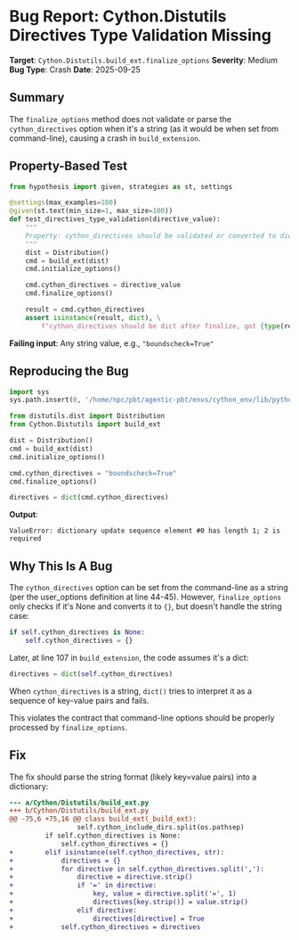 # Bug Report: Cython.Distutils Directives Type Validation Missing

**Target**: `Cython.Distutils.build_ext.finalize_options`
**Severity**: Medium
**Bug Type**: Crash
**Date**: 2025-09-25

## Summary

The `finalize_options` method does not validate or parse the `cython_directives` option when it's a string (as it would be when set from command-line), causing a crash in `build_extension`.

## Property-Based Test

```python
from hypothesis import given, strategies as st, settings

@settings(max_examples=100)
@given(st.text(min_size=1, max_size=100))
def test_directives_type_validation(directive_value):
    """
    Property: cython_directives should be validated or converted to dict
    """
    dist = Distribution()
    cmd = build_ext(dist)
    cmd.initialize_options()

    cmd.cython_directives = directive_value
    cmd.finalize_options()

    result = cmd.cython_directives
    assert isinstance(result, dict), \
        f"cython_directives should be dict after finalize, got {type(result)}"
```

**Failing input**: Any string value, e.g., `"boundscheck=True"`

## Reproducing the Bug

```python
import sys
sys.path.insert(0, '/home/npc/pbt/agentic-pbt/envs/cython_env/lib/python3.13/site-packages')

from distutils.dist import Distribution
from Cython.Distutils import build_ext

dist = Distribution()
cmd = build_ext(dist)
cmd.initialize_options()

cmd.cython_directives = "boundscheck=True"
cmd.finalize_options()

directives = dict(cmd.cython_directives)
```

**Output**:
```
ValueError: dictionary update sequence element #0 has length 1; 2 is required
```

## Why This Is A Bug

The `cython_directives` option can be set from the command-line as a string (per the user_options definition at line 44-45). However, `finalize_options` only checks if it's None and converts it to `{}`, but doesn't handle the string case:

```python
if self.cython_directives is None:
    self.cython_directives = {}
```

Later, at line 107 in `build_extension`, the code assumes it's a dict:
```python
directives = dict(self.cython_directives)
```

When `cython_directives` is a string, `dict()` tries to interpret it as a sequence of key-value pairs and fails.

This violates the contract that command-line options should be properly processed by `finalize_options`.

## Fix

The fix should parse the string format (likely key=value pairs) into a dictionary:

```diff
--- a/Cython/Distutils/build_ext.py
+++ b/Cython/Distutils/build_ext.py
@@ -75,6 +75,16 @@ class build_ext(_build_ext):
                 self.cython_include_dirs.split(os.pathsep)
         if self.cython_directives is None:
             self.cython_directives = {}
+        elif isinstance(self.cython_directives, str):
+            directives = {}
+            for directive in self.cython_directives.split(','):
+                directive = directive.strip()
+                if '=' in directive:
+                    key, value = directive.split('=', 1)
+                    directives[key.strip()] = value.strip()
+                elif directive:
+                    directives[directive] = True
+            self.cython_directives = directives
```